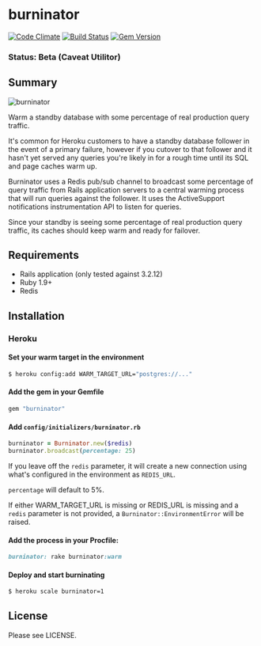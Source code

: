 # burninator

[![Code Climate](https://codeclimate.com/github/jpignata/burninator.png)](https://codeclimate.com/github/jpignata/burninator)
[![Build Status](https://travis-ci.org/jpignata/burninator.png)](https://travis-ci.org/jpignata/burninator)
[![Gem Version](https://badge.fury.io/rb/burninator.png)](http://badge.fury.io/rb/burninator)

### Status: Beta (Caveat Utilitor)

## Summary

![burninator](http://25.media.tumblr.com/tumblr_li2bl6oSh01qh5zi3o1_500.jpg)

Warm a standby database with some percentage of real production query traffic.

It's common for Heroku customers to have a standby database follower in the
event of a primary failure, however if you cutover to that follower and it hasn't
yet served any queries you're likely in for a rough time until its SQL and page
caches warm up.

Burninator uses a Redis pub/sub channel to broadcast some percentage of
query traffic from Rails application servers to a central
warming process that will run queries against the follower. It uses the
ActiveSupport notifications instrumentation API to listen for queries.

Since your standby is seeing some percentage of real production query
traffic, its caches should keep warm and ready for failover.

## Requirements

* Rails application (only tested against 3.2.12)
* Ruby 1.9+
* Redis

## Installation

### Heroku

#### Set your warm target in the environment

```sh
$ heroku config:add WARM_TARGET_URL="postgres://..."
```

#### Add the gem in your Gemfile

```ruby
gem "burninator"
```

#### Add  `config/initializers/burninator.rb`

```ruby
burninator = Burninator.new($redis)
burninator.broadcast(percentage: 25)
```

If you leave off the `redis` parameter, it will create a new connection
using what's configured in the environment as `REDIS_URL`.

`percentage` will default to 5%.

If either WARM_TARGET_URL is missing or REDIS_URL is missing and a `redis`
parameter is not provided, a `Burninator::EnvironmentError` will be raised.

#### Add the process in your Procfile:

```ruby
burninator: rake burninator:warm
```

#### Deploy and start burninating

```sh
$ heroku scale burninator=1
```

## License

Please see LICENSE.
